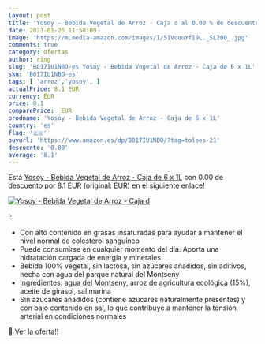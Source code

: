 ```yaml
---
layout: post
title: 'Yosoy - Bebida Vegetal de Arroz - Caja d al 0.00 % de descuento'
date: 2021-01-26 11:58:09
image: 'https://m.media-amazon.com/images/I/51VcouYfI9L._SL200_.jpg'
comments: true
category: ofertas
author: ring
slug: 'B017IU1NBO-es Yosoy - Bebida Vegetal de Arroz - Caja de 6 x 1L'
sku: 'B017IU1NBO-es'
tags: [ 'arroz','yosoy', ]
actualPrice: 8.1 EUR
currency: EUR
price: 8.1
comparePrice:  EUR
prodname: 'Yosoy - Bebida Vegetal de Arroz - Caja de 6 x 1L'
country: 'es'
flag: '🇪🇸'
buyurl: 'https://www.amazon.es/dp/B017IU1NBO/?tag=tolees-21'
descuento: '0.00'
average: '8.1'
---
```


Está [Yosoy - Bebida Vegetal de Arroz - Caja de 6 x 1L](https://www.amazon.es/dp/B017IU1NBO/?tag=tolees-21) con 0.00 de descuento por 8.1 EUR (original:  EUR) en el siguiente enlace!

[![Yosoy - Bebida Vegetal de Arroz - Caja d](https://m.media-amazon.com/images/I/51VcouYfI9L._SL200_.jpg)](https://www.amazon.es/dp/B017IU1NBO/?tag=tolees-21)

ℹ️:

- Con alto contenido en grasas insaturadas para ayudar a mantener el nivel normal de colesterol sanguíneo
- Puede consumirse en cualquier momento del día. Aporta una hidratación cargada de energía y minerales
- Bebida 100% vegetal, sin lactosa, sin azúcares añadidos, sin aditivos, hecha con agua del parque natural del Montseny
- Ingredientes: agua del Montseny, arroz de agricultura ecológica (15%), aceite de girasol, sal marina
- Sin azúcares añadidos (contiene azúcares naturalmente presentes) y con bajo contenido en sal, lo que contribuye a mantener la tensión arterial en condiciones normales

[🛒 Ver la oferta!!](https://www.amazon.es/dp/B017IU1NBO/?tag=tolees-21)
